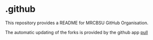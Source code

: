 # .github
This repository provides a README for MRCBSU GitHub Organisation.  

The automatic updating of the forks is provided by the github app [pull](https://wei.github.io/pull/)
